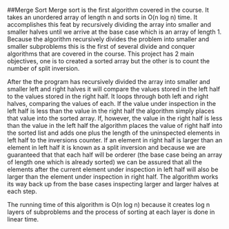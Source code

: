 ##Merge Sort
Merge sort is the first algorithm covered in the course. It takes an unordered array of length n and sorts in O(n log n) time.
It accomplishes this feat by recursively dividing the array into smaller and smaller halves until we arrive at the
base case which is an array of length 1. Because the algorithm recursively divides the problem into smaller and smaller
subproblems this is the first of several divide and conquer algorithms that are covered in the course. This project has
2 main objectives, one is to created a sorted array but the other is to count the number of split inversion.

After the the program has recursively divided the array into smaller and smaller left and right halves it will compare
the values stored in the left half to the values stored in the right half. It loops through both left and right halves, comparing the values of each.
If the value under inspection in the left half is less than the value in the right half the algorithm simply places that value into the sorted array. If, however, the value
in the right half is less than the value in the left half the algorithm places the value of right half into the sorted list and 
adds one plus the length of the uninspected elements in left half to the inversions counter. If an element in right half is
larger than an element in left half it is known as a split inversion and because we are guaranteed that that each half 
will be orderer (the base case being an array of length one which is already sorted) we can be assured that all the elements
after the current element under inspection in left half will also be larger than the element under inspection in right half. The algorithm
 works its way back up from the base cases inspecting larger and larger halves at each step.

The running time of this algorithm is O(n log n) because it creates log n layers of subproblems and the process of
sorting at each layer is done in linear time.

